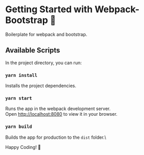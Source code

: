 # Getting Started with Webpack-Bootstrap 👋

Boilerplate for webpack and bootstrap.

## Available Scripts

In the project directory, you can run:

### `yarn install`

Installs the project dependencies.

### `yarn start`

Runs the app in the webpack development server.\
Open [http://localhost:8080](http://localhost:8080) to view it in your browser.

### `yarn build`

Builds the app for production to the `dist` folder.\

Happy Coding! 🚀
